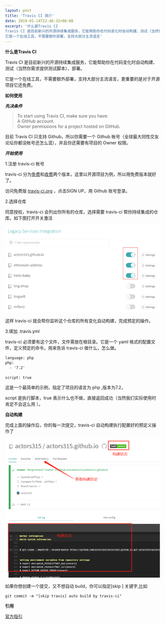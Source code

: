 ```yaml
---  
layout: post  
title: 'Travis CI 简介'  
date: 2019-01-14T22:46:32+08:00  
excerpt: '什么是Travis CI
Travis CI 是目前新兴的开源持续集成服务，它能帮助你在代码变化时自动构建、测试（当然你需求提供测试脚本）、部署。
它是一个在线工具，不需要额外部署，支持大部分主流语言'  
---  
```


**什么是Travis CI**

Travis CI 是目前新兴的开源持续集成服务，它能帮助你在代码变化时自动构建、测试（当然你需求提供测试脚本）、部署。

它是一个在线工具，不需要额外部署，支持大部分主流语言，更重要的是对于开源项目它还免费。

**如何使用**

***先决条件***

> To start using Travis CI, make sure you have:  
> A GitHub account.  
> Owner permissions for a project hosted on GitHub.

目前 Travis CI 只支持 Github，所以你需要一个 Github 帐号（全球最大同性交友论坛你都没帐号还怎么混），并且你还需要有项目的 Owner 权限。

***开始使用***

1.注册 travis-ci 帐号

travis-ci 分为[免费](https://travis-ci.org/)和[收费](https://travis-ci.com/)两个版本，这里以开源项目为例，所以用免费版本就好了。

访问免费版 [travis-ci.org](https://travis-ci.org) ，点击SIGN UP，用 Github 账号登录。

2.选择仓库

同意授权，travis-ci 会列出你所有的仓库，选择需要 travis-ci 帮你持续集成的仓库。如下图打开开关激活

![clipboard.png](/blog/files/images/4847f3c4047fc71099dc1baf0fa13a7c.png "clipboard.png")

这样 travis-ci 就会帮你监听这个仓库的所有变化自动构建，完成预定的操作。

3.填加 .travis.yml

travis-ci 必须要有这个文件，文件需放在根目录。它是一个 yaml 格式的配置文件，定义预定的命令，用来告诉 travis-ci 做什么，怎么做。

```
language: php
php:
  - '7.2'

script: true
```

这是一个最简单的示例，指定了项目的语言为 php ,版本为7.2，

script 是执行脚本，true 表示什么也不做，直接返回成功（当然我们实际使用时肯定不会这么用 ）。

**自动构建**

完成上面的操作后，你的每一次提交，travis-ci 自动构建执行配置好的预定义操作了

![clipboard.png](/blog/files/images/d60fddf2a10f320b38382085305a9657.png "clipboard.png")

如果你想创建一个提交，又不想自动 build，你可以指定\[skip <keyword>\] 关键字,比如

```
git commit -m "[skip travis] auto build by travis-ci"
```

**引用**

[官方指引](https://docs.travis-ci.com/user/tutorial/)